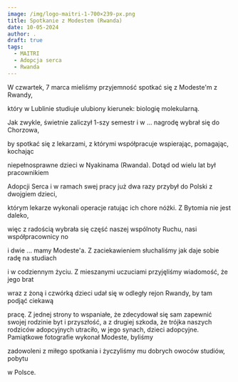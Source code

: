 ```yaml
---
image: /img/logo-maitri-1-700×239-px.png
title: Spotkanie z Modestem (Rwanda)
date: 10-05-2024
author: .
draft: true
tags:
  - MAITRI
  - Adopcja serca
  - Rwanda
---
```

W czwartek, 7 marca mieliśmy przyjemność spotkać się z Modeste'm z Rwandy,

który w Lublinie studiuje ulubiony kierunek: biologię molekularną.

Jak zwykle, świetnie zaliczył 1-szy semestr i w ... nagrodę wybrał się do Chorzowa,

by spotkać się z lekarzami, z którymi współpracuje wspierając, pomagając, kochając

niepełnosprawne dzieci w Nyakinama (Rwanda). Dotąd od wielu lat był pracownikiem

Adopcji Serca i w ramach swej pracy już dwa razy przybył do Polski z dwojgiem dzieci,

którym lekarze wykonali operacje ratując ich chore nóżki. Z Bytomia nie jest daleko,

więc z radością wybrała się część naszej wspólnoty Ruchu, nasi współpracownicy no

i dwie ... mamy Modeste'a. Z zaciekawieniem słuchaliśmy jak daje sobie radę na studiach

i w codziennym życiu. Z mieszanymi uczuciami przyjęliśmy wiadomość, że jego brat

wraz z żoną i czwórką dzieci udał się w odległy rejon Rwandy, by tam podjąć ciekawą

pracę.  Z jednej strony to wspaniałe, że zdecydował się sam zapewnić swojej rodzinie                                  byt i przyszłość, a z drugiej szkoda, że trójka naszych rodziców adopcyjnych utraciło,                                  w jego synach, dzieci adopcyjne. Pamiątkowe fotografie wykonał Modeste, byliśmy

zadowoleni z miłego spotkania i życzyliśmy mu dobrych owoców studiów, pobytu

w Polsce.
